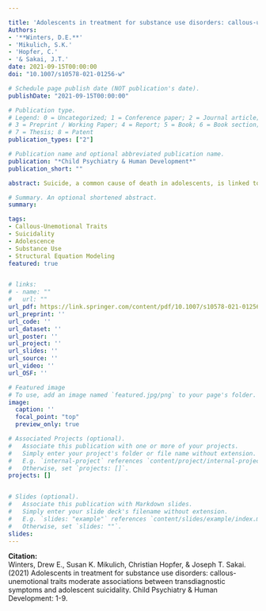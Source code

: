 ```yaml
---

title: 'Adolescents in treatment for substance use disorders: callous-unemotional traits moderate associations between transdiagnostic symptoms and adolescent suicidality'
Authors: 
- '**Winters, D.E.**'
- 'Mikulich, S.K.'
- 'Hopfer, C.'
- '& Sakai, J.T.'
date: 2021-09-15T00:00:00
doi: "10.1007/s10578-021-01256-w"

# Schedule page publish date (NOT publication's date).
publishDate: "2021-09-15T00:00:00"

# Publication type.
# Legend: 0 = Uncategorized; 1 = Conference paper; 2 = Journal article;
# 3 = Preprint / Working Paper; 4 = Report; 5 = Book; 6 = Book section;
# 7 = Thesis; 8 = Patent
publication_types: ["2"]

# Publication name and optional abbreviated publication name.
publication: "*Child Psychiatry & Human Development*"
publication_short: ""

abstract: Suicide, a common cause of death in adolescents, is linked to internalizing and externalizing symptoms. These associations are pronounced amongst adolescents who use substances. But these relationships are complex. For example, sex differences are present in association with internalizing/externalizing symptoms as well as differences in suicidality. A rarely explored factor that may account for this complexity as a moderator is callous-unemotional traits. The present study examines associations of internalizing and externalizing in relation to suicidality in the context of callous-unemotional traits amongst adolescents in substance use treatment. Additionally, sex differences were explored. A sample of 317 adolescents (13–18; 16.05 ± 1.22) in treatment for substance use completed measures for internalizing, externalizing, and suicidal symptoms. The main result suggested the presence of callous-unemotional (CU) traits attenuated the positive association between internalizing and a latent suicidality factor. This novel result contextualizes the association between transdiagnostic symptoms and suicidality. Assessing CU traits in the presence of internalizing symptoms may be an important component of understanding suicide risk amongst adolescents in treatment for substance use. 

# Summary. An optional shortened abstract.
summary:

tags:
- Callous-Unemotional Traits
- Suicidality
- Adolescence
- Substance Use
- Structural Equation Modeling
featured: true


# links:
# - name: ""
#   url: ""
url_pdf: https://link.springer.com/content/pdf/10.1007/s10578-021-01256-w.pdf
url_preprint: ''
url_code: ''
url_dataset: ''
url_poster: ''
url_project: ''
url_slides: ''
url_source: ''
url_video: ''
url_OSF: ''

# Featured image
# To use, add an image named `featured.jpg/png` to your page's folder. 
image:
  caption: ''
  focal_point: "top"
  preview_only: true

# Associated Projects (optional).
#   Associate this publication with one or more of your projects.
#   Simply enter your project's folder or file name without extension.
#   E.g. `internal-project` references `content/project/internal-project/index.md`.
#   Otherwise, set `projects: []`.
projects: []


# Slides (optional).
#   Associate this publication with Markdown slides.
#   Simply enter your slide deck's filename without extension.
#   E.g. `slides: "example"` references `content/slides/example/index.md`.
#   Otherwise, set `slides: ""`.
slides: 
---
```

**Citation:**  
Winters, Drew E., Susan K. Mikulich, Christian Hopfer, & Joseph T. Sakai. (2021) Adolescents in treatment for substance use disorders: callous-unemotional traits moderate associations between transdiagnostic symptoms and adolescent suicidality. Child Psychiatry & Human Development: 1-9.










